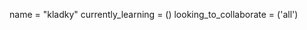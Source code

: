 name = "kladky" 
currently_learning = ()
looking_to_collaborate = ('all')


<!---
kjadky/kjadky is a ✨ special ✨ repository because its `README.md` (this file) appears on your GitHub profile.
You can click the Preview link to take a look at your changes.
--->
